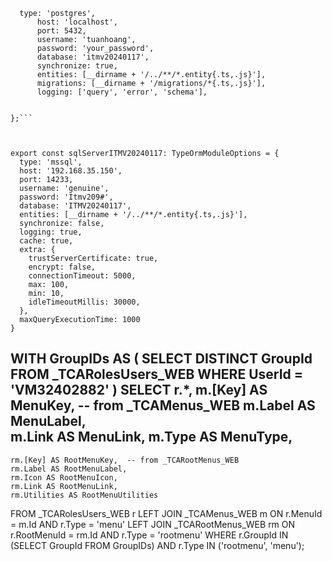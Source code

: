 ``` export const sqlServerITMV20240117: TypeOrmModuleOptions = {
  type: 'postgres',
      host: 'localhost',
      port: 5432,
      username: 'tuanhoang',
      password: 'your_password',
      database: 'itmv20240117',
      synchronize: true,
      entities: [__dirname + '/../**/*.entity{.ts,.js}'],
      migrations: [__dirname + '/migrations/*{.ts,.js}'],
      logging: ['query', 'error', 'schema'],

  
};```



export const sqlServerITMV20240117: TypeOrmModuleOptions = {
  type: 'mssql',
  host: '192.168.35.150',
  port: 14233,
  username: 'genuine',
  password: 'Itmv209#',
  database: 'ITMV20240117',
  entities: [__dirname + '/../**/*.entity{.ts,.js}'],
  synchronize: false,
  logging: true,
  cache: true,
  extra: {
    trustServerCertificate: true,
    encrypt: false,
    connectionTimeout: 5000,
    max: 100,
    min: 10,
    idleTimeoutMillis: 30000,
  },
  maxQueryExecutionTime: 1000
}
````



WITH GroupIDs AS (
    SELECT DISTINCT GroupId 
    FROM _TCARolesUsers_WEB 
    WHERE UserId = 'VM32402882'
)
SELECT 
    r.*,
    m.[Key] AS MenuKey,  -- from _TCAMenus_WEB
    m.Label AS MenuLabel,  
    m.Link AS MenuLink,
    m.Type AS MenuType,
 --------------------------------------------------------------
    rm.[Key] AS RootMenuKey,  -- from _TCARootMenus_WEB
    rm.Label AS RootMenuLabel,  
    rm.Icon AS RootMenuIcon, 
    rm.Link AS RootMenuLink, 
    rm.Utilities AS RootMenuUtilities  
FROM _TCARolesUsers_WEB r
LEFT JOIN _TCAMenus_WEB m 
    ON r.MenuId = m.Id AND r.Type = 'menu'
LEFT JOIN _TCARootMenus_WEB rm 
    ON r.RootMenuId = rm.Id AND r.Type = 'rootmenu'
WHERE r.GroupId IN (SELECT GroupId FROM GroupIDs)
AND r.Type IN ('rootmenu', 'menu');

````